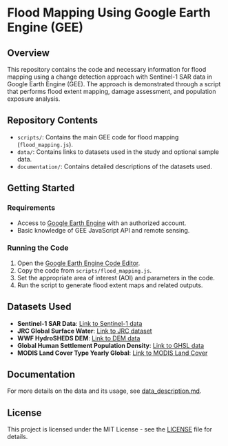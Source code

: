 
# Flood Mapping Using Google Earth Engine (GEE)

## Overview
This repository contains the code and necessary information for flood mapping using a change detection approach with Sentinel-1 SAR data in Google Earth Engine (GEE). The approach is demonstrated through a script that performs flood extent mapping, damage assessment, and population exposure analysis.

## Repository Contents
- `scripts/`: Contains the main GEE code for flood mapping (`flood_mapping.js`).
- `data/`: Contains links to datasets used in the study and optional sample data.
- `documentation/`: Contains detailed descriptions of the datasets used.

## Getting Started
### Requirements
- Access to [Google Earth Engine](https://earthengine.google.com/) with an authorized account.
- Basic knowledge of GEE JavaScript API and remote sensing.

### Running the Code
1. Open the [Google Earth Engine Code Editor](https://code.earthengine.google.com/).
2. Copy the code from `scripts/flood_mapping.js`.
3. Set the appropriate area of interest (AOI) and parameters in the code.
4. Run the script to generate flood extent maps and related outputs.

## Datasets Used
- **Sentinel-1 SAR Data**: [Link to Sentinel-1 data](https://developers.google.com/earth-engine/datasets/catalog/COPERNICUS_S1_GRD)
- **JRC Global Surface Water**: [Link to JRC dataset](https://developers.google.com/earth-engine/datasets/catalog/JRC_GSW1_4_GlobalSurfaceWater)
- **WWF HydroSHEDS DEM**: [Link to DEM data](https://developers.google.com/earth-engine/datasets/catalog/WWF_HydroSHEDS_03VFDEM)
- **Global Human Settlement Population Density**: [Link to GHSL data](https://developers.google.com/earth-engine/datasets/catalog/JRC_GHSL_P2016_POP_GPW_GLOBE_V1_2015)
- **MODIS Land Cover Type Yearly Global**: [Link to MODIS Land Cover](https://developers.google.com/earth-engine/datasets/catalog/COPERNICUS_Landcover_100m_Proba-V-C3_Global)

## Documentation
For more details on the data and its usage, see [data_description.md](documentation/data_description.md).

## License
This project is licensed under the MIT License - see the [LICENSE](LICENSE) file for details.

